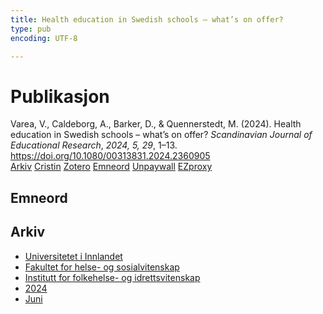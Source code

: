 ```yaml
---
title: Health education in Swedish schools – what’s on offer?
type: pub
encoding: UTF-8

---
```

<h1>Publikasjon</h1>
<article id="csl-bib-container-F472E3K3" class="csl-bib-container">
  <div class="csl-bib-body"> <div class="csl-entry">Varea, V., Caldeborg, A., Barker, D., &#38; Quennerstedt, M. (2024). Health education in Swedish schools – what’s on offer? <i>Scandinavian Journal of Educational Research</i>, <i>2024, 5, 29</i>, 1–13. <a href="https://doi.org/10.1080/00313831.2024.2360905">https://doi.org/10.1080/00313831.2024.2360905</a></div> </div>
  <div class="csl-bib-buttons">
    <a href="#taxonomy-article-F472E3K3" alt="archive" class="csl-bib-button">Arkiv</a>
    <a href="https://app.cristin.no/results/show.jsf?id=2274117" alt="Cristin" class="csl-bib-button">Cristin</a>
    <a href="http://zotero.org/groups/5881554/items/F472E3K3" alt="Zotero" class="csl-bib-button">Zotero</a>
    <a href="#keywords-article-F472E3K3" alt="keywords" class="csl-bib-button">Emneord</a>
    <a href="https://www.tandfonline.com/doi/pdf/10.1080/00313831.2024.2360905?needAccess=true" alt="Unpaywall" class="csl-bib-button">Unpaywall</a>
    <a href="https://www.tandfonline.com/doi/pdf/10.1080/00313831.2024.2360905?needAccess=true" alt="EZproxy" class="csl-bib-button">EZproxy</a>
  </div>
  <div id="csl-bib-meta-container-F472E3K3"></div>
</article>
<div id="csl-bib-meta-F472E3K3" class="csl-bib-meta">
  <article id="keywords-article-F472E3K3" class="keywords-article">
    <h1>Emneord</h1>
    
  </article>
  <article id="taxonomy-article-F472E3K3" class="taxonomy-article">
    <h1>Arkiv</h1>
    <ul>
      <li><a href="{{< params subfolder >}}nn/archive/?key=3DCRN523">Universitetet i Innlandet</a></li>
      <li><a href="{{< params subfolder >}}nn/archive/?key=IDKFS3MX">Fakultet for helse- og sosialvitenskap</a></li>
      <li><a href="{{< params subfolder >}}nn/archive/?key=FJXE3Z8X">Institutt for folkehelse- og idrettsvitenskap</a></li>
      <li><a href="{{< params subfolder >}}nn/archive/?key=DLUBDP8T">2024</a></li>
      <li><a href="{{< params subfolder >}}nn/archive/?key=HZCP5ZYU">Juni</a></li>
    </ul>
  </article>
</div>
